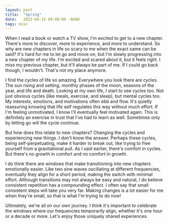 ```yaml
---
layout: post
title:  "Spring"
date:   2022-04-15 09:00:00 -0600
tags: misc
---
```


When I read a book or watch a TV show, I'm excited to get to a new chapter.
There's more to discover, more to experience, and more to understand. So why
are new chapters in life so scary to me when the exact same can be said? It's
hard for me to let go and move on, but I'm slowly progressing into a new
chapter of my life. I'm excited and scared about it, but it feels right. I miss
my previous chapter, but it'll always be part of me. If I could go back though,
I wouldn't. That's not my place anymore.

I find the cycles of life so amazing. Everywhere you look there are cycles. The
sun rising and setting, monthly phases of the moon, seasons of the year, and
life and death. Looking at my own life, I start to see cycles too. Not just
obvious cycles (like meals, exercise, and sleep), but mental cycles too. My
interests, emotions, and motivations often ebb and flow. It's quietly
reassuring knowing that life self regulates this way without much effort. If
I'm feeling unmotivated, I know I'll eventually feel motivated again. This is
definitely an exercise in trust that I've had to learn as well. Sometimes only
by letting go will the cycle continue.

But how does this relate to new chapters? Changing the cycles and experiencing
new things. I don't know the answer. Perhaps these cycles, being
self-perpetuating, make it harder to break out, like trying to free yourself
from a gravitational pull. As I said earlier, there's comfort in cycles.
But there's no growth in comfort and no comfort in growth.

I do think there are windows that make transitioning into new chapters
emotionally easier. Like two sine waves oscillating at different frequencies,
eventually they align for a short period, making the switch with minimal
effort. Although transitions may not always be easy and natural, I do believe
consistent repetition has a compounding effect. I often say that small
consistent steps will take you very far. Making changes is a lot easier for me
when they're small, so that is what I'm trying to do now!

Ultimately, we're all on our own journey. I think it's important to celebrate
the windows where our frequencies temporarily align, whether it's one hour or a
decade or more. Let's enjoy those uniquely shared experiences.
